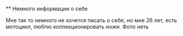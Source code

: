 ** Немного информации о себе

Мне так то немного не хочется писать о себе, но мне 26 лет, есть мотоцикл, люблю коллекционировать ножи.
Фото неть